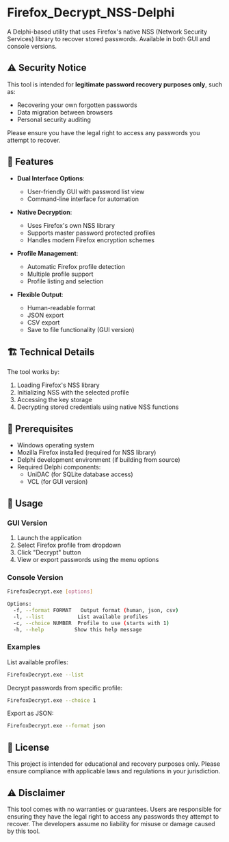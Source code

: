 # Firefox_Decrypt_NSS-Delphi

A Delphi-based utility that uses Firefox's native NSS (Network Security Services) library to recover stored passwords. Available in both GUI and console versions.

## ⚠️ Security Notice

This tool is intended for **legitimate password recovery purposes only**, such as:
- Recovering your own forgotten passwords
- Data migration between browsers
- Personal security auditing

Please ensure you have the legal right to access any passwords you attempt to recover.

## 🌟 Features

- **Dual Interface Options**:
  - User-friendly GUI with password list view
  - Command-line interface for automation
  
- **Native Decryption**:
  - Uses Firefox's own NSS library
  - Supports master password protected profiles
  - Handles modern Firefox encryption schemes

- **Profile Management**:
  - Automatic Firefox profile detection
  - Multiple profile support
  - Profile listing and selection

- **Flexible Output**:
  - Human-readable format
  - JSON export
  - CSV export
  - Save to file functionality (GUI version)

## 🏗️ Technical Details

The tool works by:
1. Loading Firefox's NSS library
2. Initializing NSS with the selected profile
3. Accessing the key storage
4. Decrypting stored credentials using native NSS functions

## 🔧 Prerequisites

- Windows operating system
- Mozilla Firefox installed (required for NSS library)
- Delphi development environment (if building from source)
- Required Delphi components:
  - UniDAC (for SQLite database access)
  - VCL (for GUI version)

## 🚀 Usage

### GUI Version
1. Launch the application
2. Select Firefox profile from dropdown
3. Click "Decrypt" button
4. View or export passwords using the menu options

### Console Version
```bash
FirefoxDecrypt.exe [options]

Options:
  -f, --format FORMAT   Output format (human, json, csv)
  -l, --list           List available profiles
  -c, --choice NUMBER  Profile to use (starts with 1)
  -h, --help          Show this help message
```

### Examples

List available profiles:
```bash
FirefoxDecrypt.exe --list
```

Decrypt passwords from specific profile:
```bash
FirefoxDecrypt.exe --choice 1
```

Export as JSON:
```bash
FirefoxDecrypt.exe --format json
```


## 📄 License

This project is intended for educational and recovery purposes only. Please ensure compliance with applicable laws and regulations in your jurisdiction.

## ⚠️ Disclaimer

This tool comes with no warranties or guarantees. Users are responsible for ensuring they have the legal right to access any passwords they attempt to recover. The developers assume no liability for misuse or damage caused by this tool.